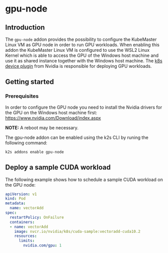 <!--
SPDX-FileCopyrightText: © 2023 Siemens Healthcare GmbH

SPDX-License-Identifier: MIT
-->

# gpu-node

## Introduction
The ```gpu-node``` addon provides the possibility to configure the KubeMaster Linux VM as GPU node in order to run GPU workloads. When enabling this addon the KubeMaster Linux VM is configured to use the WSL2 Linux Kernel which is able to access the GPU of the Windows host machine and use it as shared instance together with the Windows host machine. The [k8s device plugin](https://github.com/NVIDIA/k8s-device-plugin) from Nvidia is responsible for deploying GPU workloads.

## Getting started

### Prerequisites
In order to configure the GPU node you need to install the Nvidia drivers for the GPU on the Windows host machine first: https://www.nvidia.com/Download/index.aspx

**NOTE:** A reboot may be necessary.

The gpu-node addon can be enabled using the k2s CLI by runing the following command:
```
k2s addons enable gpu-node
```

## Deploy a sample CUDA workload

The following example shows how to schedule a sample CUDA workload on the GPU node:

```yaml
apiVersion: v1
kind: Pod
metadata:
  name: vectorAdd
spec:
  restartPolicy: OnFailure
  containers:
  - name: vectorAdd
    image: nvcr.io/nvidia/k8s/cuda-sample:vectoradd-cuda10.2
    resources:
      limits:
        nvidia.com/gpu: 1
```